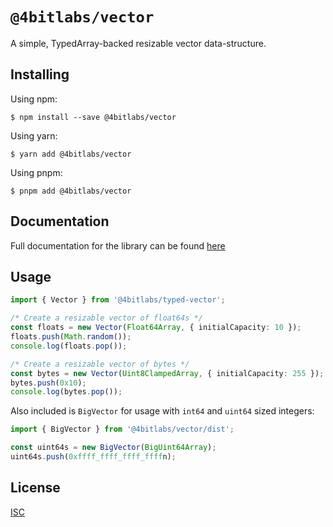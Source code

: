 # `@4bitlabs/vector`

A simple, TypedArray-backed resizable vector data-structure.

## Installing

Using npm:

```shell
$ npm install --save @4bitlabs/vector
```

Using yarn:

```shell
$ yarn add @4bitlabs/vector
```

Using pnpm:

```shell
$ pnpm add @4bitlabs/vector
```

## Documentation

Full documentation for the library can be found [here](https://32bitkid.github.io/4bitlabs.bits/modules/_4bitlabs_vector.html)

## Usage

```ts
import { Vector } from '@4bitlabs/typed-vector';

/* Create a resizable vector of float64s */
const floats = new Vector(Float64Array, { initialCapacity: 10 });
floats.push(Math.random());
console.log(floats.pop());

/* Create a resizable vector of bytes */
const bytes = new Vector(Uint8ClampedArray, { initialCapacity: 255 });
bytes.push(0x10);
console.log(bytes.pop());
```

Also included is `BigVector` for usage with `int64` and `uint64` sized integers:

```ts
import { BigVector } from '@4bitlabs/vector/dist';

const uint64s = new BigVector(BigUint64Array);
uint64s.push(0xffff_ffff_ffff_ffffn);
```

## License

[ISC](https://github.com/32bitkid/4bitlabs.spatial/blob/HEAD/libs/vector/LICENSE.txt)
